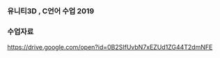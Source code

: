 ### 유니티3D , C언어 수업  2019

### 수업자료  
https://drive.google.com/open?id=0B2SIfUvbN7xEZUd1ZG44T2dmNFE


